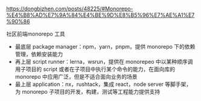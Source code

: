 https://dongbizhen.com/posts/48225/#Monorepo-%E4%B8%AD%E7%9A%84%E4%BE%9D%E8%B5%96%E7%AE%A1%E7%90%86

社区前端monorepo 工具

- 最底层 package manager：npm，yarn，pnpm，提供 monorepo 下的依赖管理，依赖安装能力
- 再上层 script runner：lerna，wsrun，提供在 monorepeo 中以某种顺序调用子项目的 script 或者在子项目中执行某个命令的能力，在面向库的 monorepo 中应用广泛，但是不适合面向业务的场景
- 最上层 application：nx，rushtack，集成 react，node server 等脚手架，为 monorepo 子项目的开发，构建，测试等工程能力提供支持



